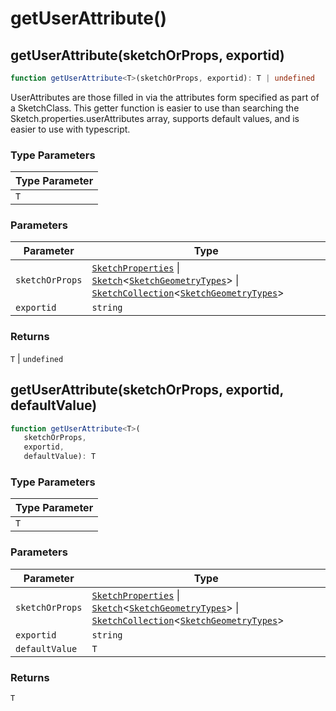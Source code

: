 # getUserAttribute()

## getUserAttribute(sketchOrProps, exportid)

```ts
function getUserAttribute<T>(sketchOrProps, exportid): T | undefined
```

UserAttributes are those filled in via the attributes form specified as
part of a SketchClass. This getter function is easier to use than searching
the Sketch.properties.userAttributes array, supports default values, and is
easier to use with typescript.

### Type Parameters

| Type Parameter |
| ------ |
| `T` |

### Parameters

| Parameter | Type |
| ------ | ------ |
| `sketchOrProps` | [`SketchProperties`](../type-aliases/SketchProperties.md) \| [`Sketch`](../interfaces/Sketch.md)\<[`SketchGeometryTypes`](../type-aliases/SketchGeometryTypes.md)\> \| [`SketchCollection`](../interfaces/SketchCollection.md)\<[`SketchGeometryTypes`](../type-aliases/SketchGeometryTypes.md)\> |
| `exportid` | `string` |

### Returns

`T` \| `undefined`

## getUserAttribute(sketchOrProps, exportid, defaultValue)

```ts
function getUserAttribute<T>(
   sketchOrProps, 
   exportid, 
   defaultValue): T
```

### Type Parameters

| Type Parameter |
| ------ |
| `T` |

### Parameters

| Parameter | Type |
| ------ | ------ |
| `sketchOrProps` | [`SketchProperties`](../type-aliases/SketchProperties.md) \| [`Sketch`](../interfaces/Sketch.md)\<[`SketchGeometryTypes`](../type-aliases/SketchGeometryTypes.md)\> \| [`SketchCollection`](../interfaces/SketchCollection.md)\<[`SketchGeometryTypes`](../type-aliases/SketchGeometryTypes.md)\> |
| `exportid` | `string` |
| `defaultValue` | `T` |

### Returns

`T`

